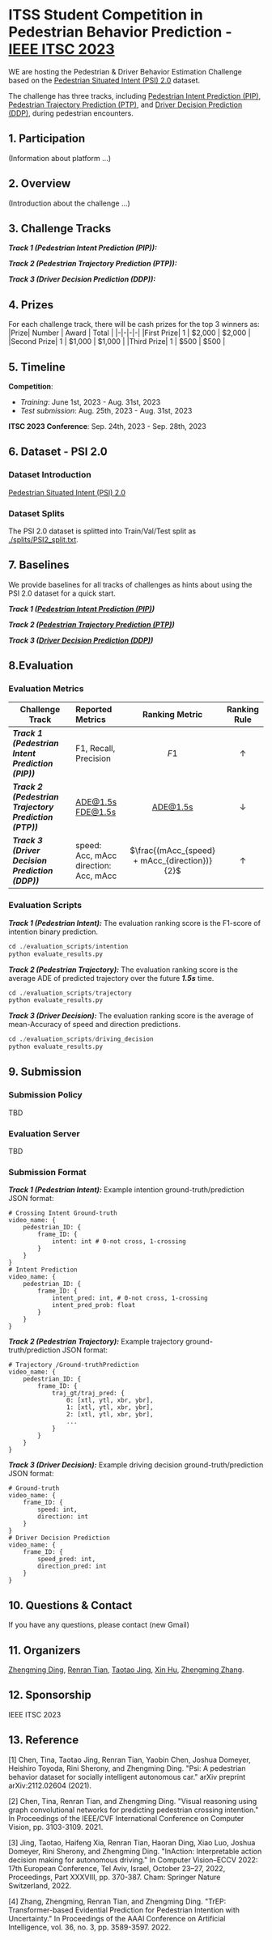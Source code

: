 # ITSS Student Competition in Pedestrian Behavior Prediction - [IEEE ITSC 2023](https://2023.ieee-itsc.org/)

WE are hosting the Pedestrian & Driver Behavior Estimation Challenge based on the [Pedestrian Situated Intent (PSI) 2.0](ttps://github.com/PSI-Intention2022/PSI2) dataset. 

The challenge has three tracks, including [Pedestrian Intent Prediction (PIP)](https://github.com/PSI-Intention2022/ITSC2023-PSI-PIP), [Pedestrian Trajectory Prediction (PTP)](https://github.com/PSI-Intention2022/ITSC2023-PSI-PTP), and [Driver Decision Prediction (DDP)](https://github.com/PSI-Intention2022/ITSC2023-PSI-DDP), during pedestrian encounters. 


## 1. Participation
(Information about platform ...)

## 2. Overview
(Introduction about the challenge ...)

## 3. Challenge Tracks

***Track 1 (Pedestrian Intent Prediction (PIP)):***

***Track 2 (Pedestrian Trajectory Prediction (PTP)):***

***Track 3 (Driver Decision Prediction (DDP)):***

## 4. Prizes
For each challenge track, there will be cash prizes for the top 3 winners as:
|Prize| Number | Award | Total |
|-|-|-|-|
|First Prize| 1 | $2,000 | $2,000 |
|Second Prize| 1 | $1,000 | $1,000 |
|Third Prize| 1 | $500 | $500 |


## 5. Timeline
**Competition**: 
- *Training*: June 1st, 2023 - Aug. 31st, 2023
- *Test submission*: Aug. 25th, 2023 - Aug. 31st, 2023 

**ITSC 2023 Conference**: Sep. 24th, 2023 - Sep. 28th, 2023


## 6. Dataset - PSI 2.0

### Dataset Introduction
[Pedestrian Situated Intent (PSI) 2.0](ttps://github.com/PSI-Intention2022/PSI2)

### Dataset Splits
The PSI 2.0 dataset is splitted into Train/Val/Test split as [./splits/PSI2_split.txt](./splits/PSI2_split.json).

## 7. Baselines 
We provide baselines for all tracks of challenges as hints about using the PSI 2.0 dataset for a quick start. 

***Track 1 ([Pedestrian Intent Prediction (PIP)](https://github.com/PSI-Intention2022/ITSC2023-PSI-PIP))***

***Track 2 ([Pedestrian Trajectory Prediction (PTP)](https://github.com/PSI-Intention2022/ITSC2023-PSI-PTP))***

***Track 3 ([Driver Decision Prediction (DDP)](https://github.com/PSI-Intention2022/ITSC2023-PSI-DDP))***



## 8.Evaluation

### Evaluation Metrics
| Challenge Track | Reported Metrics | Ranking Metric | Ranking Rule|
| - | :- | :-: | :-: |
|***Track 1 (Pedestrian Intent Prediction (PIP))***| F1, Recall, Precision | $F1$ | $\uparrow$|
|***Track 2 (Pedestrian Trajectory Prediction (PTP))***| ADE@1.5s <br> FDE@1.5s | ADE@1.5s| $\downarrow$|
|***Track 3 (Driver Decision Prediction (DDP))***| speed: Acc, mAcc <br> direction: Acc, mAcc | $\frac{(mAcc_{speed} + mAcc_{direction})}{2}$| $\uparrow$|

### Evaluation Scripts

***Track 1 (Pedestrian Intent):*** The evaluation ranking score is the F1-score of intention binary prediction.
```python
cd ./evaluation_scripts/intention
python evaluate_results.py
```

***Track 2 (Pedestrian Trajectory):*** The evaluation ranking score is the average ADE of predicted trajectory over the future ***1.5s*** time.
```python
cd ./evaluation_scripts/trajectory
python evaluate_results.py
```

***Track 3 (Driver Decision):*** The evaluation ranking score is the average of mean-Accuracy of speed and direction predictions.
```python
cd ./evaluation_scripts/driving_decision
python evaluate_results.py
```


## 9. Submission

### Submission Policy
TBD

### Evaluation Server
TBD

### Submission Format
***Track 1 (Pedestrian Intent):*** Example intention ground-truth/prediction JSON format:
```
# Crossing Intent Ground-truth
video_name: {
    pedestrian_ID: {
        frame_ID: {
            intent: int # 0-not cross, 1-crossing
        }
    }
}
# Intent Prediction
video_name: {
    pedestrian_ID: {
        frame_ID: {
            intent_pred: int, # 0-not cross, 1-crossing
            intent_pred_prob: float
        }
    }
}
```

***Track 2 (Pedestrian Trajectory):*** Example trajectory ground-truth/prediction JSON format:
```
# Trajectory /Ground-truthPrediction
video_name: {
    pedestrian_ID: {
        frame_ID: {
            traj_gt/traj_pred: {
                0: [xtl, ytl, xbr, ybr],
                1: [xtl, ytl, xbr, ybr],
                2: [xtl, ytl, xbr, ybr],
                ...
            }
        }
    }
}
```

***Track 3 (Driver Decision):*** Example driving decision ground-truth/prediction JSON format:
```
# Ground-truth
video_name: {
    frame_ID: {
        speed: int, 
        direction: int
    }
}
# Driver Decision Prediction
video_name: {
    frame_ID: {
        speed_pred: int, 
        direction_pred: int
    }
}
```


## 10. Questions & Contact
If you have any questions, please contact (new Gmail)

## 11. Organizers
[Zhengming Ding](https://allanding.github.io), [Renran Tian](https://et.iupui.edu/people/rtian), [Taotao Jing](https://scottjingtt.github.io/about/), [Xin Hu](), [Zhengming Zhang]().

## 12. Sponsorship

IEEE ITSC 2023

## 13. Reference

[1] Chen, Tina, Taotao Jing, Renran Tian, Yaobin Chen, Joshua Domeyer, Heishiro Toyoda, Rini Sherony, and Zhengming Ding. "Psi: A pedestrian behavior dataset for socially intelligent autonomous car." arXiv preprint arXiv:2112.02604 (2021).

[2] Chen, Tina, Renran Tian, and Zhengming Ding. "Visual reasoning using graph convolutional networks for predicting pedestrian crossing intention." In Proceedings of the IEEE/CVF International Conference on Computer Vision, pp. 3103-3109. 2021.

[3] Jing, Taotao, Haifeng Xia, Renran Tian, Haoran Ding, Xiao Luo, Joshua Domeyer, Rini Sherony, and Zhengming Ding. "InAction: Interpretable action decision making for autonomous driving." In Computer Vision–ECCV 2022: 17th European Conference, Tel Aviv, Israel, October 23–27, 2022, Proceedings, Part XXXVIII, pp. 370-387. Cham: Springer Nature Switzerland, 2022.

[4] Zhang, Zhengming, Renran Tian, and Zhengming Ding. "TrEP: Transformer-based Evidential Prediction for Pedestrian Intention with Uncertainty." In Proceedings of the AAAI Conference on Artificial Intelligence, vol. 36, no. 3, pp. 3589-3597. 2022.

